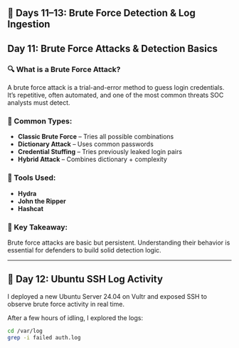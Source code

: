 ## 📆 Days 11–13: Brute Force Detection & Log Ingestion

## Day 11: Brute Force Attacks & Detection Basics

### 🔍 What is a Brute Force Attack?

A brute force attack is a trial-and-error method to guess login credentials. It’s repetitive, often automated, and one of the most common threats SOC analysts must detect.

### 🧱 Common Types:
- **Classic Brute Force** – Tries all possible combinations
- **Dictionary Attack** – Uses common passwords
- **Credential Stuffing** – Tries previously leaked login pairs
- **Hybrid Attack** – Combines dictionary + complexity

### 🧰 Tools Used:
- **Hydra**
- **John the Ripper**
- **Hashcat**

### 📌 Key Takeaway:
Brute force attacks are basic but persistent. Understanding their behavior is essential for defenders to build solid detection logic.

---

## 🧾 Day 12: Ubuntu SSH Log Activity

I deployed a new Ubuntu Server 24.04 on Vultr and exposed SSH to observe brute force activity in real time.

After a few hours of idling, I explored the logs:

```bash
cd /var/log
grep -i failed auth.log
